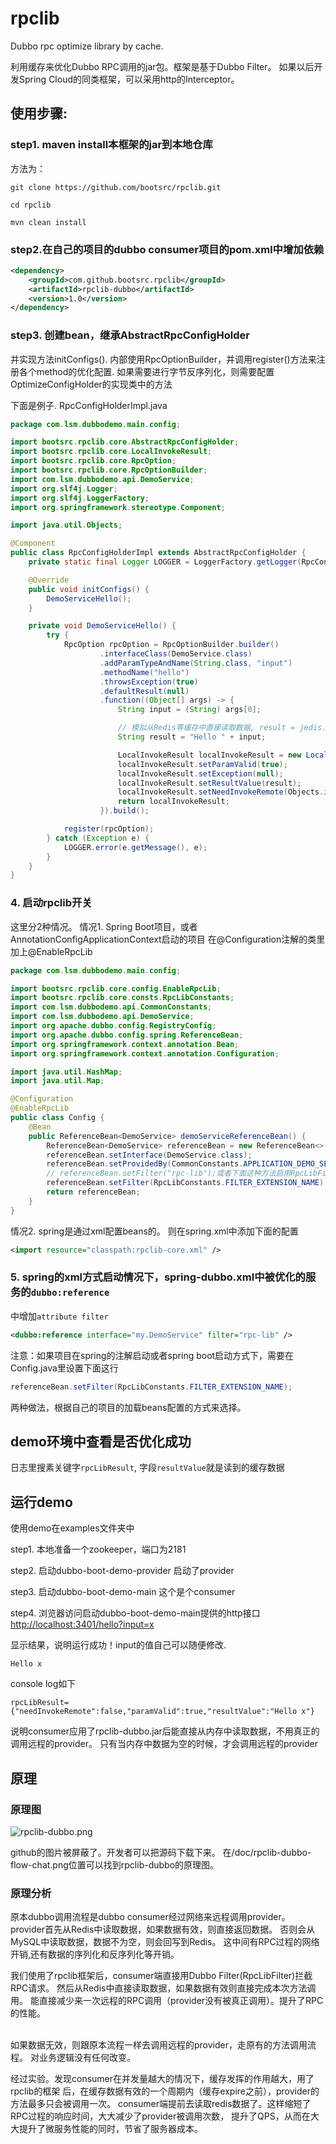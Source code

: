 # rpclib
Dubbo rpc optimize library by cache.

利用缓存来优化Dubbo RPC调用的jar包。框架是基于Dubbo Filter。
如果以后开发Spring Cloud的同类框架，可以采用http的Interceptor。

## 使用步骤:
### step1. maven install本框架的jar到本地仓库
方法为：
```shell script
git clone https://github.com/bootsrc/rpclib.git

cd rpclib

mvn clean install
```
### step2.在自己的项目的dubbo consumer项目的pom.xml中增加依赖
```xml
<dependency>
    <groupId>com.github.bootsrc.rpclib</groupId>
    <artifactId>rpclib-dubbo</artifactId>
    <version>1.0</version>
</dependency>
```

### step3. 创建bean，继承AbstractRpcConfigHolder
并实现方法initConfigs(). 
内部使用RpcOptionBuilder，并调用register()方法来注册各个method的优化配置.
如果需要进行字节反序列化，则需要配置OptimizeConfigHolder的实现类中的方法

下面是例子. RpcConfigHolderImpl.java

```java
package com.lsm.dubbodemo.main.config;

import bootsrc.rpclib.core.AbstractRpcConfigHolder;
import bootsrc.rpclib.core.LocalInvokeResult;
import bootsrc.rpclib.core.RpcOption;
import bootsrc.rpclib.core.RpcOptionBuilder;
import com.lsm.dubbodemo.api.DemoService;
import org.slf4j.Logger;
import org.slf4j.LoggerFactory;
import org.springframework.stereotype.Component;

import java.util.Objects;

@Component
public class RpcConfigHolderImpl extends AbstractRpcConfigHolder {
    private static final Logger LOGGER = LoggerFactory.getLogger(RpcConfigHolderImpl.class);

    @Override
    public void initConfigs() {
        DemoServiceHello();
    }

    private void DemoServiceHello() {
        try {
            RpcOption rpcOption = RpcOptionBuilder.builder()
                    .interfaceClass(DemoService.class)
                    .addParamTypeAndName(String.class, "input")
                    .methodName("hello")
                    .throwsException(true)
                    .defaultResult(null)
                    .function((Object[] args) -> {
                        String input = (String) args[0];

                        // 模拟从Redis等缓存中直接读取数据, result = jedis.get("x-input")
                        String result = "Hello " + input;

                        LocalInvokeResult localInvokeResult = new LocalInvokeResult();
                        localInvokeResult.setParamValid(true);
                        localInvokeResult.setException(null);
                        localInvokeResult.setResultValue(result);
                        localInvokeResult.setNeedInvokeRemote(Objects.isNull(result));
                        return localInvokeResult;
                    }).build();

            register(rpcOption);
        } catch (Exception e) {
            LOGGER.error(e.getMessage(), e);
        }
    }
}
```
### 4. 启动rpclib开关
这里分2种情况。
情况1. Spring Boot项目，或者AnnotationConfigApplicationContext启动的项目
在@Configuration注解的类里加上@EnableRpcLib
```java
package com.lsm.dubbodemo.main.config;

import bootsrc.rpclib.core.config.EnableRpcLib;
import bootsrc.rpclib.core.consts.RpcLibConstants;
import com.lsm.dubbodemo.api.CommonConstants;
import com.lsm.dubbodemo.api.DemoService;
import org.apache.dubbo.config.RegistryConfig;
import org.apache.dubbo.config.spring.ReferenceBean;
import org.springframework.context.annotation.Bean;
import org.springframework.context.annotation.Configuration;

import java.util.HashMap;
import java.util.Map;

@Configuration
@EnableRpcLib
public class Config {
    @Bean
    public ReferenceBean<DemoService> demoServiceReferenceBean() {
        ReferenceBean<DemoService> referenceBean = new ReferenceBean<>();
        referenceBean.setInterface(DemoService.class);
        referenceBean.setProvidedBy(CommonConstants.APPLICATION_DEMO_SERVICE);
        // referenceBean.setFilter("rpc-lib");或者下面这种方法启用RpcLibFilter拦截
        referenceBean.setFilter(RpcLibConstants.FILTER_EXTENSION_NAME);
        return referenceBean;
    }
}

```
情况2. spring是通过xml配置beans的。
则在spring.xml中添加下面的配置
```xml
<import resource="classpath:rpclib-core.xml" />
```
### 5. spring的xml方式启动情况下，spring-dubbo.xml中被优化的服务的<code>dubbo:reference</code>
中增加<code>attribute filter</code>
```xml
<dubbo:reference interface="my.DemoService" filter="rpc-lib" />
```
注意：如果项目在spring的注解启动或者spring boot启动方式下，需要在Config.java里设置下面这行
```java
referenceBean.setFilter(RpcLibConstants.FILTER_EXTENSION_NAME);
```
两种做法，根据自己的项目的加载beans配置的方式来选择。

## demo环境中查看是否优化成功
日志里搜素关键字<code>rpcLibResult</code>, 字段<code>resultValue</code>就是读到的缓存数据

## 运行demo
使用demo在examples文件夹中

step1. 本地准备一个zookeeper，端口为2181

step2. 启动dubbo-boot-demo-provider
启动了provider

step3. 启动dubbo-boot-demo-main
这个是个consumer

step4. 浏览器访问启动dubbo-boot-demo-main提供的http接口
[http://localhost:3401/hello?input=x](http://localhost:3401/hello?input=x)

显示结果，说明运行成功！input的值自己可以随便修改.
```text
Hello x
```
console log如下
```text
rpcLibResult={"needInvokeRemote":false,"paramValid":true,"resultValue":"Hello x"}
```
说明consumer应用了rpclib-dubbo.jar后能直接从内存中读取数据，不用真正的调用远程的provider。
只有当内存中数据为空的时候，才会调用远程的provider

## 原理

### 原理图

![rpclib-dubbo.png](/doc/rpclib-dubbo-flow-chat.png)

github的图片被屏蔽了。开发者可以把源码下载下来。
在/doc/rpclib-dubbo-flow-chat.png位置可以找到rpclib-dubbo的原理图。

### 原理分析
原本dubbo调用流程是dubbo consumer经过网络来远程调用provider。
provider首先从Redis中读取数据，如果数据有效，则直接返回数据。
否则会从MySQL中读取数据，数据不为空，则会回写到Redis。
这中间有RPC过程的网络开销,还有数据的序列化和反序列化等开销。

我们使用了rpclib框架后，consumer端直接用Dubbo Filter(RpcLibFilter)拦截RPC请求。
然后从Redis中直接读取数据，如果数据有效则直接完成本次方法调用。
能直接减少来一次远程的RPC调用（provider没有被真正调用）。提升了RPC的性能。

<br>
如果数据无效，则跟原本流程一样去调用远程的provider，走原有的方法调用流程。
对业务逻辑没有任何改变。
<br>

经过实验。发现consumer在并发量越大的情况下，缓存发挥的作用越大，用了rpclib的框架
后，在缓存数据有效的一个周期内（缓存expire之前），provider的方法最多只会被调用一次。
consumer端提前去读取redis数据了。这样缩短了RPC过程的响应时间，大大减少了provider被调用次数，
提升了QPS，从而在大大提升了微服务性能的同时，节省了服务器成本。
